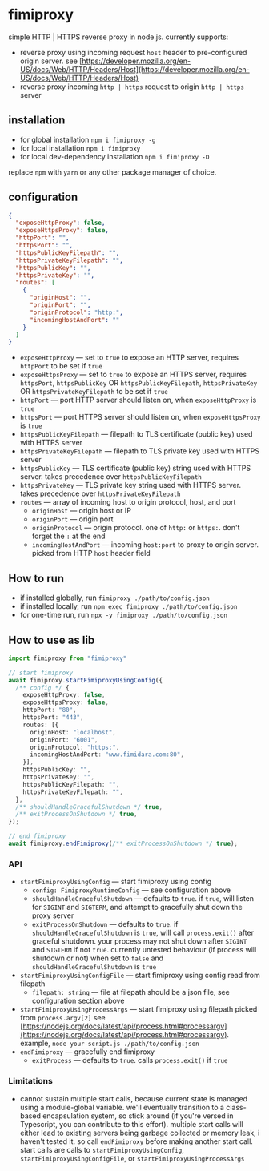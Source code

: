 # fimiproxy

simple HTTP | HTTPS reverse proxy in node.js. currently supports:

- reverse proxy using incoming request `host` header to pre-configured origin server. see [https://developer.mozilla.org/en-US/docs/Web/HTTP/Headers/Host](https://developer.mozilla.org/en-US/docs/Web/HTTP/Headers/Host)
- reverse proxy incoming `http | https` request to origin `http | https` server

## installation

- for global installation `npm i fimiproxy -g`
- for local installation `npm i fimiproxy`
- for local dev-dependency installation `npm i fimiproxy -D`

replace `npm` with `yarn` or any other package manager of choice.

## configuration

```json
{
  "exposeHttpProxy": false,
  "exposeHttpsProxy": false,
  "httpPort": "",
  "httpsPort": "",
  "httpsPublicKeyFilepath": "",
  "httpsPrivateKeyFilepath": "",
  "httpsPublicKey": "",
  "httpsPrivateKey": "",
  "routes": [
    {
      "originHost": "",
      "originPort": "",
      "originProtocol": "http:",
      "incomingHostAndPort": ""
    }
  ]
}
```

- `exposeHttpProxy` — set to `true` to expose an HTTP server, requires `httpPort` to be set if `true`
- `exposeHttpsProxy` — set to `true` to expose an HTTPS server, requires `httpsPort`, `httpsPublicKey` OR `httpsPublicKeyFilepath`, `httpsPrivateKey` OR `httpsPrivateKeyFilepath` to be set if `true`
- `httpPort` — port HTTP server should listen on, when `exposeHttpProxy` is `true`
- `httpsPort` — port HTTPS server should listen on, when `exposeHttpsProxy` is `true`
- `httpsPublicKeyFilepath` — filepath to TLS certificate (public key) used with HTTPS server
- `httpsPrivateKeyFilepath` — filepath to TLS private key used with HTTPS server
- `httpsPublicKey` — TLS certificate (public key) string used with HTTPS server. takes precedence over `httpsPublicKeyFilepath`
- `httpsPrivateKey` — TLS private key string used with HTTPS server. takes precedence over `httpsPrivateKeyFilepath`
- `routes` — array of incoming host to origin protocol, host, and port
  - `originHost` — origin host or IP
  - `originPort` — origin port
  - `originProtocol` — origin protocol. one of `http:` or `https:`. don't forget the `:` at the end
  - `incomingHostAndPort` — incoming `host:port` to proxy to origin server. picked from HTTP `host` header field

## How to run

- if installed globally, run `fimiproxy ./path/to/config.json`
- if installed locally, run `npm exec fimiproxy ./path/to/config.json`
- for one-time run, run `npx -y fimiproxy ./path/to/config.json`

## How to use as lib

```typescript
import fimiproxy from "fimiproxy"

// start fimiproxy
await fimiproxy.startFimiproxyUsingConfig({
  /** config */ {
    exposeHttpProxy: false,
    exposeHttpsProxy: false,
    httpPort: "80",
    httpsPort: "443",
    routes: [{
      originHost: "localhost",
      originPort: "6001",
      originProtocol: "https:",
      incomingHostAndPort: "www.fimidara.com:80",
    }],
    httpsPublicKey: "",
    httpsPrivateKey: "",
    httpsPublicKeyFilepath: "",
    httpsPrivateKeyFilepath: "",
  },
  /** shouldHandleGracefulShutdown */ true,
  /** exitProcessOnShutdown */ true,
});

// end fimiproxy
await fimiproxy.endFimiproxy(/** exitProcessOnShutdown */ true);
```

### API

- `startFimiproxyUsingConfig` — start fimiproxy using config
  - `config: FimiproxyRuntimeConfig` — see configuration above
  - `shouldHandleGracefulShutdown` — defaults to `true`. if `true`, will listen for `SIGINT` and `SIGTERM`, and attempt to gracefully shut down the proxy server
  - `exitProcessOnShutdown` — defaults to `true`. if `shouldHandleGracefulShutdown` is `true`, will call `process.exit()` after graceful shutdown. your process may not shut down after `SIGINT` and `SIGTERM` if not `true`. currently untested behaviour (if process will shutdown or not) when set to `false` and `shouldHandleGracefulShutdown` is `true`
- `startFimiproxyUsingConfigFile` — start fimiproxy using config read from filepath
  - `filepath: string` — file at filepath should be a json file, see configuration section above
- `startFimiproxyUsingProcessArgs` — start fimiproxy using filepath picked from `process.argv[2]` see [https://nodejs.org/docs/latest/api/process.html#processargv](https://nodejs.org/docs/latest/api/process.html#processargv). example, `node your-script.js ./path/to/config.json`
- `endFimiproxy` — gracefully end fimiproxy
  - `exitProcess` — defaults to `true`. calls `process.exit()` if `true`

### Limitations

- cannot sustain multiple start calls, because current state is managed using a module-global variable. we'll eventually transition to a class-based encapsulation system, so stick around (if you're versed in Typescript, you can contribute to this effort). multiple start calls will either lead to existing servers being garbage collected or memory leak, i haven't tested it. so call `endFimiproxy` before making another start call. start calls are calls to `startFimiproxyUsingConfig`, `startFimiproxyUsingConfigFile`, or `startFimiproxyUsingProcessArgs`
